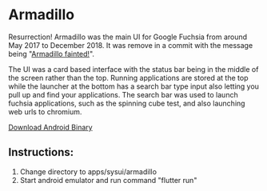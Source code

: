 # Armadillo

Resurrection! Armadillo was the main UI for Google Fuchsia from around May 2017 to December 2018. It was remove in a commit with the message being "[Armadillo fainted!](https://fuchsia-review.googlesource.com/c/topaz/+/235313)".

The UI was a card based interface with the status bar being in the middle of the screen rather than the top. Running applications are stored at the top while the launcher at the bottom has a search bar type input also letting you pull up and find your applications. The search bar was used to launch fuchsia applications, such as the spinning cube test, and also launching web urls to chromium.

[Download Android Binary](https://github.com/dahlia-os/armadillo/releases/tag/armadillo-last)

## Instructions:

1. Change directory to apps/sysui/armadillo
2. Start android emulator and run command "flutter run"
